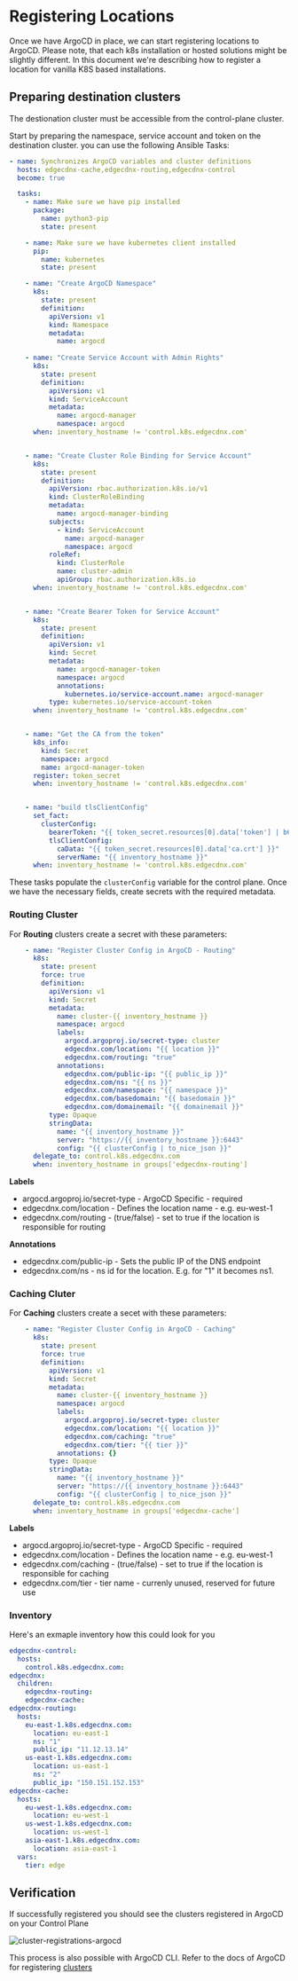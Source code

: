 # Registering Locations

Once we have ArgoCD in place, we can start registering locations to ArgoCD. Please note, that each k8s installation or hosted solutions might be slightly different. In this document we're describing how to register a location for vanilla K8S based installations.


## Preparing destination clusters
The destionation cluster must be accessible from the control-plane cluster.

Start by preparing the namespace, service account and token on the destination cluster. you can use the following Ansible Tasks:

```yaml
- name: Synchronizes ArgoCD variables and cluster definitions
  hosts: edgecdnx-cache,edgecdnx-routing,edgecdnx-control
  become: true

  tasks:
    - name: Make sure we have pip installed
      package:
        name: python3-pip
        state: present

    - name: Make sure we have kubernetes client installed 
      pip:
        name: kubernetes
        state: present

    - name: "Create ArgoCD Namespace"
      k8s:
        state: present
        definition:
          apiVersion: v1
          kind: Namespace
          metadata:
            name: argocd
    
    - name: "Create Service Account with Admin Rights"
      k8s:
        state: present
        definition:
          apiVersion: v1
          kind: ServiceAccount
          metadata:
            name: argocd-manager
            namespace: argocd
      when: inventory_hostname != 'control.k8s.edgecdnx.com'


    - name: "Create Cluster Role Binding for Service Account"
      k8s:
        state: present
        definition:
          apiVersion: rbac.authorization.k8s.io/v1
          kind: ClusterRoleBinding
          metadata:
            name: argocd-manager-binding
          subjects:
            - kind: ServiceAccount
              name: argocd-manager
              namespace: argocd
          roleRef:
            kind: ClusterRole
            name: cluster-admin
            apiGroup: rbac.authorization.k8s.io
      when: inventory_hostname != 'control.k8s.edgecdnx.com'


    - name: "Create Bearer Token for Service Account"
      k8s:
        state: present
        definition:
          apiVersion: v1
          kind: Secret
          metadata:
            name: argocd-manager-token
            namespace: argocd
            annotations:
              kubernetes.io/service-account.name: argocd-manager
          type: kubernetes.io/service-account-token
      when: inventory_hostname != 'control.k8s.edgecdnx.com'


    - name: "Get the CA from the token"
      k8s_info:
        kind: Secret
        namespace: argocd
        name: argocd-manager-token
      register: token_secret
      when: inventory_hostname != 'control.k8s.edgecdnx.com'


    - name: "build tlsClientConfig"
      set_fact:
        clusterConfig:
          bearerToken: "{{ token_secret.resources[0].data['token'] | b64decode }}"
          tlsClientConfig:
            caData: "{{ token_secret.resources[0].data['ca.crt'] }}"
            serverName: "{{ inventory_hostname }}"
      when: inventory_hostname != 'control.k8s.edgecdnx.com'        
```

These tasks populate the `clusterConfig` variable for the control plane. Once we have the necessary fields, create secrets with the required metadata.

### Routing Cluster
For **Routing** clusters create a secret with these parameters:
```yaml
    - name: "Register Cluster Config in ArgoCD - Routing"
      k8s:
        state: present
        force: true
        definition:
          apiVersion: v1
          kind: Secret
          metadata:
            name: cluster-{{ inventory_hostname }}
            namespace: argocd
            labels:
              argocd.argoproj.io/secret-type: cluster
              edgecdnx.com/location: "{{ location }}"
              edgecdnx.com/routing: "true"
            annotations:
              edgecdnx.com/public-ip: "{{ public_ip }}"
              edgecdnx.com/ns: "{{ ns }}"
              edgecdnx.com/namespace: "{{ namespace }}"
              edgecdnx.com/basedomain: "{{ basedomain }}"
              edgecdnx.com/domainemail: "{{ domainemail }}"
          type: Opaque
          stringData:
            name: "{{ inventory_hostname }}"
            server: "https://{{ inventory_hostname }}:6443"
            config: "{{ clusterConfig | to_nice_json }}"
      delegate_to: control.k8s.edgecdnx.com
      when: inventory_hostname in groups['edgecdnx-routing']
```
**Labels**

* argocd.argoproj.io/secret-type - ArgoCD Specific - required
* edgecdnx.com/location - Defines the location name - e.g. eu-west-1
* edgecdnx.com/routing - (true/false) - set to true if the location is responsible for routing

**Annotations**

* edgecdnx.com/public-ip - Sets the public IP of the DNS endpoint 
* edgecdnx.com/ns - ns id for the location. E.g. for "1" it becomes ns1.

### Caching Cluter
For **Caching** clusters create a secet with these parameters:
```yaml
    - name: "Register Cluster Config in ArgoCD - Caching"
      k8s:
        state: present
        force: true
        definition:
          apiVersion: v1
          kind: Secret
          metadata:
            name: cluster-{{ inventory_hostname }}
            namespace: argocd
            labels:
              argocd.argoproj.io/secret-type: cluster
              edgecdnx.com/location: "{{ location }}"
              edgecdnx.com/caching: "true"
              edgecdnx.com/tier: "{{ tier }}"
            annotations: {}
          type: Opaque
          stringData:
            name: "{{ inventory_hostname }}"
            server: "https://{{ inventory_hostname }}:6443"
            config: "{{ clusterConfig | to_nice_json }}"
      delegate_to: control.k8s.edgecdnx.com
      when: inventory_hostname in groups['edgecdnx-cache']
```

**Labels**

* argocd.argoproj.io/secret-type - ArgoCD Specific - required
* edgecdnx.com/location - Defines the location name - e.g. eu-west-1
* edgecdnx.com/caching - (true/false) - set to true if the location is responsible for caching
* edgecdnx.com/tier - tier name - currenly unused, reserved for future use


### Inventory
Here's an exmaple inventory how this could look for you

```yaml
edgecdnx-control:
  hosts:
    control.k8s.edgecdnx.com:
edgecdnx:
  children:
    edgecdnx-routing:
    edgecdnx-cache:
edgecdnx-routing:
  hosts:
    eu-east-1.k8s.edgecdnx.com:
      location: eu-east-1
      ns: "1"
      public_ip: "11.12.13.14"
    us-east-1.k8s.edgecdnx.com:
      location: us-east-1
      ns: "2"
      public_ip: "150.151.152.153"
edgecdnx-cache:
  hosts:
    eu-west-1.k8s.edgecdnx.com:
      location: eu-west-1
    us-west-1.k8s.edgecdnx.com:
      location: us-west-1
    asia-east-1.k8s.edgecdnx.com:
      location: asia-east-1
  vars:
    tier: edge
```

## Verification
If successfully registered you should see the clusters registered in ArgoCD on your Control Plane

![cluster-registrations-argocd](assets/cluster-registrations-argocd.png)

This process is also possible with ArgoCD CLI. Refer to the docs of ArgoCD for registering [clusters](https://argo-cd.readthedocs.io/en/stable/getting_started/#5-register-a-cluster-to-deploy-apps-to-optional)